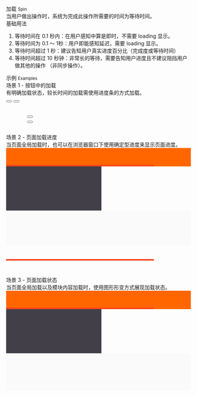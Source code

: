 <div class="mb40">
    <div class="fontsize-20">加载 <small>Spin</small></div>
    <div class="color-999 mt4">当用户做出操作时，系统为完成此操作所需要的时间为等待时间。</div>
</div>

<div class="usage mb40">
    <div>基础用法</div>
    <ol>
        <li>等待时间在 0.1 秒内：在用户感知中算是即时，不需要 loading 显示。</li>
        <li>等待时间为 0.1 ～ 1秒：用户即能感知延迟，需要 loading 显示。</li>
        <li>等待时间超过 1 秒：建议告知用户真实进度百分比（完成度或等待时间）</li>
        <li>等待时间超过 10 秒钟：非常长的等待，需要告知用户进度且不建议阻挡用户做其他的操作 （非同步操作）。</li>
    </ol>
</div>

<div class="fontsize-16 mb10">示例 <small>Examples</small></div>

<div class="example">
    <div class="content">
        <div class="content-header">
            <div>场景 1 - 按钮中的加载</div>
            <div class="color-999 mt6">有明确加载状态，较长时间的加载需使用进度条的方式加载。</div>
        </div>
        <div class="content-body">
            <button class="btn btn-brand mr10"><span class="bx-anim-btn-loading"></span></button>
            <button class="btn mr10"><span class="bx-anim-btn-loading"></span></button>
        </div>
    </div>
    <pre class="example-pre"><code class="hljs html">
        <button class="btn btn-brand mr10"><span class="bx-anim-btn-loading"></span></button>
        <button class="btn mr10"><span class="bx-anim-btn-loading"></span></button>
    </code></pre>
</div>

<div class="example">
    <div class="content">
        <div class="content-header">
            <div>场景 2 - 页面加载进度</div>
            <div class="color-999 mt6">当页面全局加载时，也可以在浏览器窗口下使用确定型进度来显示页面进度。</div>
        </div>
        <div class="content-body" style="padding-right: 0; padding-bottom: 0;">
            <div style="height: 50px; background-color: #FF6600;"></div>
            <div style="height: 4px; background-color: #fc4218; margin-top: -4px; width: 80%;"></div>
            <div class="ungrid-row">
                <div class="ungrid-col" style="width: 200px; padding: 60px 30px; text-align: center; vertical-align: top; background-color: #423f48;"></div>
                <div class="ungrid-col" style="padding: 40px; background-color: #fafafa;">
                    <p class="flat-text small"></p>
                    <p class="flat-text full-width mt10"></p>
                    <p class="flat-text full-width mt10"></p>
                </div>
            </div>
        </div>
    </div>
    <pre class="example-pre"><code class="hljs html">
        <div style="height: 4px; background-color: #fc4218; margin-top: -4px; width: 80%;"></div>
    </code></pre>
</div>

<div class="example">
    <div class="content">
        <div class="content-header">
            <div>场景 3 - 页面加载状态</div>
            <div class="color-999 mt6">当页面全局加载以及模块内容加载时，使用图形形变方式展现加载状态。</div>
        </div>
        <div class="content-body" style="padding-right: 0; padding-bottom: 0;">
            <div style="height: 50px; background-color: #FF6600;"></div>
            <div style="height: 4px; background-color: #fc4218; margin-top: -4px; width: 80%;"></div>
            <div class="ungrid-row">
                <div class="ungrid-col" style="width: 200px; padding: 60px 30px; text-align: center; vertical-align: top; background-color: #423f48;"></div>
                <div class="ungrid-col" style="padding: 60px 40px 40px 40px; background-color: #fafafa;">
                    <div bx-name="components/spin"></div>
                </div>
            </div>
        </div>
    </div>
    <pre class="example-pre"><code class="hljs html">
        <div bx-name="components/spin"></div>
    </code></pre>
</div>

<script type="text/javascript">
    require(['css!spec.components/animate.css'])
</script>